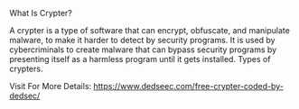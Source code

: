What Is Crypter?

A crypter is a type of software that can encrypt, obfuscate, and manipulate malware, to make it harder to detect by security programs. It is used by cybercriminals to create malware that can bypass security programs by presenting itself as a harmless program until it gets installed. Types of crypters.



Visit For More Details:
https://www.dedseec.com/free-crypter-coded-by-dedsec/
